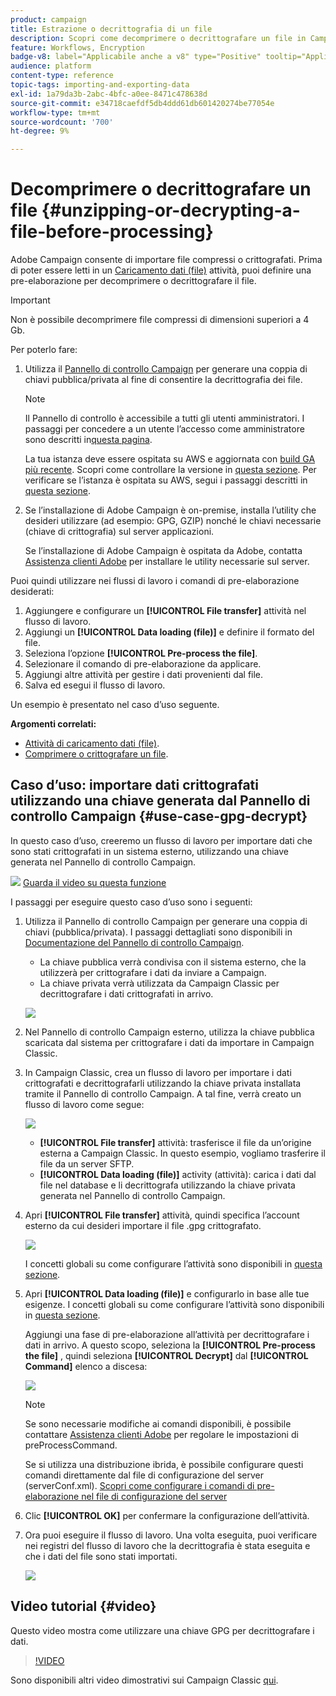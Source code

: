 ```yaml
---
product: campaign
title: Estrazione o decrittografia di un file
description: Scopri come decomprimere o decrittografare un file in Campaign prima dell’elaborazione
feature: Workflows, Encryption
badge-v8: label="Applicabile anche a v8" type="Positive" tooltip="Applicabile anche a Campaign v8"
audience: platform
content-type: reference
topic-tags: importing-and-exporting-data
exl-id: 1a79da3b-2abc-4bfc-a0ee-8471c478638d
source-git-commit: e34718caefdf5db4ddd61db601420274be77054e
workflow-type: tm+mt
source-wordcount: '700'
ht-degree: 9%

---
```



# Decomprimere o decrittografare un file {#unzipping-or-decrypting-a-file-before-processing}

Adobe Campaign consente di importare file compressi o crittografati. Prima di poter essere letti in un [Caricamento dati (file)](../../workflow/using/data-loading-file.md) attività, puoi definire una pre-elaborazione per decomprimere o decrittografare il file.

>[!IMPORTANT]
>
>Non è possibile decomprimere file compressi di dimensioni superiori a 4 Gb.

Per poterlo fare:

1. Utilizza il [Pannello di controllo Campaign](https://experienceleague.adobe.com/docs/control-panel/using/instances-settings/gpg-keys-management.html#decrypting-data) per generare una coppia di chiavi pubblica/privata al fine di consentire la decrittografia dei file.

   >[!NOTE]
   >
   >Il Pannello di controllo è accessibile a tutti gli utenti amministratori. I passaggi per concedere a un utente l’accesso come amministratore sono descritti in[questa pagina](https://experienceleague.adobe.com/docs/control-panel/using/discover-control-panel/managing-permissions.html?lang=it#discover-control-panel).
   >
   >La tua istanza deve essere ospitata su AWS e aggiornata con [build GA più recente](../../rn/using/rn-overview.md). Scopri come controllare la versione in [questa sezione](../../platform/using/launching-adobe-campaign.md#getting-your-campaign-version). Per verificare se l’istanza è ospitata su AWS, segui i passaggi descritti in [questa sezione](https://experienceleague.adobe.com/docs/control-panel/using/faq.html?lang=it).

1. Se l’installazione di Adobe Campaign è on-premise, installa l’utility che desideri utilizzare (ad esempio: GPG, GZIP) nonché le chiavi necessarie (chiave di crittografia) sul server applicazioni.

   Se l’installazione di Adobe Campaign è ospitata da Adobe, contatta [Assistenza clienti Adobe](https://helpx.adobe.com/it/enterprise/admin-guide.html/enterprise/using/support-for-experience-cloud.ug.html) per installare le utility necessarie sul server.

Puoi quindi utilizzare nei flussi di lavoro i comandi di pre-elaborazione desiderati:

1. Aggiungere e configurare un **[!UICONTROL File transfer]** attività nel flusso di lavoro.
1. Aggiungi un **[!UICONTROL Data loading (file)]** e definire il formato del file.
1. Seleziona l’opzione **[!UICONTROL Pre-process the file]**.
1. Selezionare il comando di pre-elaborazione da applicare.
1. Aggiungi altre attività per gestire i dati provenienti dal file.
1. Salva ed esegui il flusso di lavoro.

Un esempio è presentato nel caso d’uso seguente.

**Argomenti correlati:**

* [Attività di caricamento dati (file)](../../workflow/using/data-loading-file.md).
* [Comprimere o crittografare un file](../../workflow/using/how-to-use-workflow-data.md#zipping-or-encrypting-a-file).

## Caso d’uso: importare dati crittografati utilizzando una chiave generata dal Pannello di controllo Campaign {#use-case-gpg-decrypt}

In questo caso d’uso, creeremo un flusso di lavoro per importare dati che sono stati crittografati in un sistema esterno, utilizzando una chiave generata nel Pannello di controllo Campaign.

![](assets/do-not-localize/how-to-video.png) [Guarda il video su questa funzione](#video)

I passaggi per eseguire questo caso d’uso sono i seguenti:

1. Utilizza il Pannello di controllo Campaign per generare una coppia di chiavi (pubblica/privata). I passaggi dettagliati sono disponibili in [Documentazione del Pannello di controllo Campaign](https://experienceleague.adobe.com/docs/control-panel/using/instances-settings/gpg-keys-management.html#decrypting-data).

   * La chiave pubblica verrà condivisa con il sistema esterno, che la utilizzerà per crittografare i dati da inviare a Campaign.
   * La chiave privata verrà utilizzata da Campaign Classic per decrittografare i dati crittografati in arrivo.

   ![](assets/gpg_generate.png)

1. Nel Pannello di controllo Campaign esterno, utilizza la chiave pubblica scaricata dal sistema per crittografare i dati da importare in Campaign Classic.

1. In Campaign Classic, crea un flusso di lavoro per importare i dati crittografati e decrittografarli utilizzando la chiave privata installata tramite il Pannello di controllo Campaign. A tal fine, verrà creato un flusso di lavoro come segue:

   ![](assets/gpg_import_workflow.png)

   * **[!UICONTROL File transfer]** attività: trasferisce il file da un’origine esterna a Campaign Classic. In questo esempio, vogliamo trasferire il file da un server SFTP.
   * **[!UICONTROL Data loading (file)]** activity (attività): carica i dati dal file nel database e li decrittografa utilizzando la chiave privata generata nel Pannello di controllo Campaign.

1. Apri **[!UICONTROL File transfer]** attività, quindi specifica l’account esterno da cui desideri importare il file .gpg crittografato.

   ![](assets/gpg_key_transfer.png)

   I concetti globali su come configurare l’attività sono disponibili in [questa sezione](../../workflow/using/file-transfer.md).

1. Apri **[!UICONTROL Data loading (file)]** e configurarlo in base alle tue esigenze. I concetti globali su come configurare l’attività sono disponibili in [questa sezione](../../workflow/using/data-loading-file.md).

   Aggiungi una fase di pre-elaborazione all’attività per decrittografare i dati in arrivo. A questo scopo, seleziona la **[!UICONTROL Pre-process the file]** , quindi seleziona **[!UICONTROL Decrypt]** dal **[!UICONTROL Command]** elenco a discesa:

   ![](assets/gpg_load.png)

   >[!NOTE]
   >
   >Se sono necessarie modifiche ai comandi disponibili, è possibile contattare [Assistenza clienti Adobe](https://helpx.adobe.com/it/enterprise/admin-guide.html/enterprise/using/support-for-experience-cloud.ug.html) per regolare le impostazioni di preProcessCommand.
   >
   >Se si utilizza una distribuzione ibrida, è possibile configurare questi comandi direttamente dal file di configurazione del server (serverConf.xml). [Scopri come configurare i comandi di pre-elaborazione nel file di configurazione del server](../../installation/using/the-server-configuration-file.md#preprocesscommand)

1. Clic **[!UICONTROL OK]** per confermare la configurazione dell’attività.

1. Ora puoi eseguire il flusso di lavoro. Una volta eseguita, puoi verificare nei registri del flusso di lavoro che la decrittografia è stata eseguita e che i dati del file sono stati importati.

   ![](assets/gpg_run.png)

## Video tutorial {#video}

Questo video mostra come utilizzare una chiave GPG per decrittografare i dati.

>[!VIDEO](https://video.tv.adobe.com/v/36482?quality=12)

Sono disponibili altri video dimostrativi sui Campaign Classic [qui](https://experienceleague.adobe.com/docs/campaign-classic-learn/tutorials/overview.html?lang=it).
